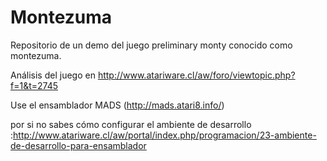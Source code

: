 # Montezuma
Repositorio de un demo del juego preliminary monty conocido como montezuma.

Análisis del juego en http://www.atariware.cl/aw/foro/viewtopic.php?f=1&t=2745

Use el ensamblador MADS (http://mads.atari8.info/)

por si no sabes cómo configurar el ambiente de desarrollo :http://www.atariware.cl/aw/portal/index.php/programacion/23-ambiente-de-desarrollo-para-ensamblador
